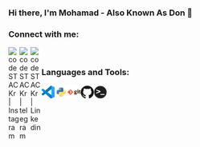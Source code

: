 ### Hi there, I'm Mohamad - Also Known As Don 👋

### Connect with me:

[<img align="left" alt="codeSTACKr | Instagram" width="22px" src="https://cdn.jsdelivr.net/npm/simple-icons@v3/icons/instagram.svg" />](https://www.instagram.com/mr.programmer78)

[<img align="left" alt="codeSTACKr | telegram" width="22px" src="https://cdn.jsdelivr.net/npm/simple-icons@v3/icons/telegram.svg" />](https://t.me/+54Kl8M-SGohjYTY8)

[<img align="left" alt="codeSTACKr | Linkedin" width="22px" src="https://cdn.jsdelivr.net/npm/simple-icons@v3/icons/linkedin.svg" />](http://www.linkedin.com/in/saleh-moradpour-753bb3221/)

<br />

### Languages and Tools:


<img align="left" alt="Visual Studio Code" width="26px" src="https://raw.githubusercontent.com/github/explore/80688e429a7d4ef2fca1e82350fe8e3517d3494d/topics/visual-studio-code/visual-studio-code.png" />

<img align="left" alt="Python" width="26px" src="https://raw.githubusercontent.com/github/explore/80688e429a7d4ef2fca1e82350fe8e3517d3494d/topics/python/python.png" />

<img align="left" alt="Git" width="26px" src="https://raw.githubusercontent.com/github/explore/80688e429a7d4ef2fca1e82350fe8e3517d3494d/topics/git/git.png" />

<img align="left" alt="GitHub" width="26px" src="https://raw.githubusercontent.com/github/explore/78df643247d429f6cc873026c0622819ad797942/topics/github/github.png" />

<img align="left" alt="Terminal" width="26px" src="https://raw.githubusercontent.com/github/explore/80688e429a7d4ef2fca1e82350fe8e3517d3494d/topics/terminal/terminal.png" />
